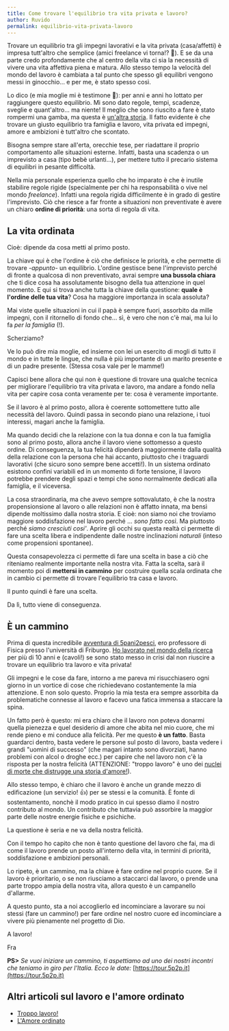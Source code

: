 ```yaml
---
title: Come trovare l'equilibrio tra vita privata e lavoro?
author: Ruvido
permalink: equilibrio-vita-privata-lavoro
---
```


Trovare un equilibrio tra gli impegni lavorativi e la
vita privata (casa/affetti) è impresa tutt'altro che semplice (amici freelance vi torna!? 🦊). E se da una parte credo profondamente che al centro della vita ci sia la necessità di vivere una vita affettiva piena e matura. Allo stesso tempo la velocità del mondo del lavoro è cambiata a tal punto che spesso gli equilibri vengono messi in ginocchio... e per me, è stato spesso così.

Lo dico (e mia moglie mi è testimone 🙈): per anni e anni ho lottato per raggiungere questo equilibrio. Mi sono dato regole, tempi, scadenze, sveglie e quant'altro... ma niente! Il meglio che sono riuscito a fare è stato rompermi una gamba, ma questa è [un'altra storia](https://5p2p.it/2013/04/12/quando-dio-ti-rompe-una-gamba.html). Il fatto evidente è che trovare un giusto equilibrio tra famiglia e lavoro, vita privata ed impegni, amore e ambizioni è tutt'altro che scontato.

Bisogna sempre stare all'erta, orecchie tese, per
riadattare il proprio comportamento alle situazioni
esterne. Infatti, basta una scadenza o un imprevisto
a casa (tipo bebè urlanti...), per mettere tutto il precario sistema di equilibri
in pesante difficoltà.

Nella mia personale esperienza quello che ho imparato è che
è inutile stabilire regole rigide (specialmente per chi ha
responsabilità o vive nel mondo _freelance_). Infatti una
regola rigida difficilmente è in grado di gestire
l'imprevisto. Ciò che riesce a far fronte a situazioni non
preventivate è avere un chiaro **ordine di priorità**: una sorta di regola di vita.

## La vita ordinata

Cioè: dipende da cosa metti al primo posto.

La chiave qui è che l'ordine è ciò che definisce le priorità, e che permette di
trovare _-appunto-_ un equilibrio. L'ordine gestisce bene
l'imprevisto perché di fronte a qualcosa di non
preventivato, avrai sempre **una bussola chiara** che ti dice
cosa ha assolutamente bisogno della tua attenzione in quel momento. E qui
si trova anche tutta la chiave della questione: **quale
è l'ordine delle tua vita**? Cosa ha maggiore importanza in
scala assoluta?

Mai viste quelle situazioni in cui il papà è sempre fuori, assorbito da mille impegni, con il ritornello di fondo che... sì, è vero che non c'è mai, ma lui lo fa _per la famiglia_ (!). 

Scherziamo? 

Ve lo può dire mia moglie, ed insieme con lei un esercito di mogli di tutto il mondo e in tutte le lingue, che nulla è più importante di un marito presente e di un padre presente. (Stessa cosa vale per le mamme!)

Capisci bene allora che qui non è questione di trovare una qualche tecnica per migliorare l'equilibrio tra vita privata e lavoro, ma andare a fondo nella vita per capire cosa conta veramente per te: cosa è veramente importante.

Se il lavoro è al primo posto, allora è coerente
sottomettere tutto alle necessità del lavoro. Quindi
passa in secondo piano una relazione, i tuoi interessi, 
magari anche la famiglia. 

Ma quando decidi che la relazione con la tua
donna e con la tua famiglia sono al primo posto, allora
anche il lavoro viene sottomesso a questo ordine. Di
conseguenza, la tua felicità dipenderà maggiormente
dalla qualità della relazione con la persona che hai
accanto, piuttosto che i traguardi lavorativi (che 
sicuro sono sempre bene accetti!). In un sistema ordinato esistono confini 
variabili ed in un momento di forte tensione, il lavoro
potrebbe prendere degli spazi e tempi che sono
normalmente dedicati alla famiglia, e il viceversa.

La cosa straordinaria, ma che avevo sempre sottovalutato,
è che la nostra propensionsione al lavoro o alle 
relazioni non è affatto innata, ma bensì dipende
moltissimo dalla nostra storia. E cioè: non siamo
noi che troviamo maggiore soddisfazione nel lavoro 
perché ... _sono fatto così_. Ma piuttosto perché
_siamo cresciuti cosi'_. Aprire gli occhi su questa
realtà ci permette di fare una scelta libera e 
indipendente dalle nostre inclinazioni _naturali_ (inteso come propensioni spontanee). 

Questa consapevolezza ci permette di fare una scelta in base a ciò che
riteniamo realmente importante nella nostra vita. Fatta la scelta,
sarà il momento poi di **mettersi in cammino** per costruire
quella scala ordinata che in cambio ci permette
di trovare l'equilibrio tra casa e lavoro.

Il punto quindi è fare una scelta.

Da lì, tutto viene di conseguenza.

## È un cammino

Prima di questa incredibile [avventura di 5pani2pesci](https://tour.5p2p.it), ero professore di Fisica presso l'università di Friburgo. [Ho lavorato nel mondo della ricerca](https://www.frias.uni-freiburg.de/en/people/fellows/current-fellows/rao) per più di 10 anni e (cavoli!) se sono stato messo in crisi dal non riuscire a trovare un equilibrio tra lavoro e vita privata! 

Gli impegni e le cose da fare, intorno a me pareva mi risucchiasero ogni giorno in un vortice di cose che richiedevano costantemente la mia attenzione. E non solo questo. Proprio la mia testa era sempre assorbita da problematiche connesse al lavoro e facevo una fatica immensa a staccare la spina.

Un fatto però è questo: mi era chiaro che il lavoro non poteva donarmi quella pienezza e quel desiderio di amore che abita nel mio cuore, che mi rende pieno e mi conduce alla felicità. Per me questo **è un fatto**. Basta guardarci dentro, basta vedere le persone sul posto di lavoro, basta vedere i grandi "uomini di successo" (che magari intanto sono divorziati, hanno problemi con alcol o droghe ecc.) per capire che nel lavoro non c'è la risposta per la nostra felicità (ATTENZIONE: "troppo lavoro" è uno dei [nuclei di morte che distrugge una storia d'amore!](https://5p2p.it/ndm-troppo-lavoro)).

Allo stesso tempo, è chiaro che il lavoro è anche un grande mezzo di edificazione (un servizio! 👍) per se stessi e la comunità. È fonte di sostentamento, nonchè il modo pratico in cui spesso diamo il nostro contributo al mondo. Un contributo che tuttavia può assorbire la maggior parte delle nostre energie fisiche e psichiche.

La questione è seria e ne va della nostra felicità. 

Con il tempo ho capito che non è tanto questione del lavoro che fai, ma di come il lavoro prende un posto all'interno della vita, in termini di priorità, soddisfazione e ambizioni personali.

Lo ripeto, è un cammino, ma la chiave è fare ordine nel proprio cuore. Se il lavoro è prioritario, o se non riusciamo a staccarci dal lavoro, o prende una parte troppo ampia della nostra vita, allora questo è un campanello d'allarme.

A questo punto, sta a noi accoglierlo ed incominciare a lavorare su noi stessi (fare un cammino!) per fare ordine nel nostro cuore ed incominciare a vivere più pienamente nel progetto di Dio.

A lavoro!

Fra

**PS>** _Se vuoi iniziare un cammino, ti aspettiamo ad uno dei nostri incontri che
teniamo in giro per l'Italia. Ecco le date:_
[https://tour.5p2p.it](https://tour.5p2p.it)

## Altri articoli sul lavoro e l'amore ordinato

- [Troppo lavoro!](https://5p2p.it/ndm-troppo-lavoro)
- [L'Amore ordinato](https://5p2p.it/2014/02/28/amore-ordinato.html)
